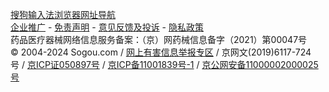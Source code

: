 [搜狗输入法](http://pinyin.sogou.com/)[浏览器](http://ie.sogou.com/)[网址导航](http://123.sogou.com/)  
[企业推广](https://e.qq.com/?from=sougou01) - [免责声明](http://www.sogou.com/docs/terms.htm?v=1) - [意见反馈及投诉](http://fankui.help.sogou.com/index.php/web/web/index/type/4) - [隐私政策](https://www.sogou.com/docs/privacy.htm?v=1)  
药品医疗器械网络信息服务备案：（京）网药械信息备字（2021）第00047号  
© 2004-2024 Sogou.com / [网上有害信息举报专区](http://www.12377.cn/) / 京网文(2019)6117-724号 / [京ICP证050897号](https://beian.miit.gov.cn/) / [京ICP备11001839号-1](https://beian.miit.gov.cn/) / [京公网安备11000002000025号](http://www.beian.gov.cn/portal/registerSystemInfo?recordcode=11000002000025)